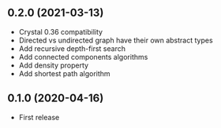 ## 0.2.0 (2021-03-13)

* Crystal 0.36 compatibility
* Directed vs undirected graph have their own abstract types
* Add recursive depth-first search
* Add connected components algorithms
* Add density property
* Add shortest path algorithm

## 0.1.0 (2020-04-16)

* First release

